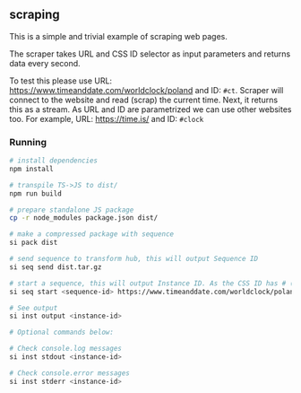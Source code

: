 ## scraping

This is a simple and trivial example of scraping web pages.

The scraper takes URL and CSS ID selector as input parameters and returns data every second.

To test this please use URL: https://www.timeanddate.com/worldclock/poland and ID: `#ct`. Scraper will connect to the website and read (scrap) the current time. Next, it returns this as a stream.
As URL and ID are parametrized we can use other websites too. For example, URL: https://time.is/ and ID: `#clock`

### Running

```bash
# install dependencies
npm install

# transpile TS->JS to dist/
npm run build

# prepare standalone JS package
cp -r node_modules package.json dist/

# make a compressed package with sequence
si pack dist

# send sequence to transform hub, this will output Sequence ID
si seq send dist.tar.gz

# start a sequence, this will output Instance ID. As the CSS ID has # (hash) sign surround it with quotes:
si seq start <sequence-id> https://www.timeanddate.com/worldclock/poland '#ct'

# See output
si inst output <instance-id>

# Optional commands below:

# Check console.log messages
si inst stdout <instance-id>

# Check console.error messages
si inst stderr <instance-id>
```
